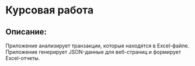 # Курсовая работа


## Описание:
Приложение анализирует транзакции, которые находятся в Excel-файле. 
Приложение генерирует JSON-данные для веб-страниц и формирует Excel-отчеты.
